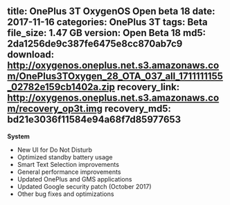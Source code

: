 title: OnePlus 3T OxygenOS Open beta 18
date: 2017-11-16
categories: OnePlus 3T
tags: Beta
file_size: 1.47 GB
version: Open Beta 18
md5: 2da1256de9c387fe6475e8cc870ab7c9
download: http://oxygenos.oneplus.net.s3.amazonaws.com/OnePlus3TOxygen_28_OTA_037_all_1711111155_02782e159cb1402a.zip
recovery_link: http://oxygenos.oneplus.net.s3.amazonaws.com/recovery_op3t.img
recovery_md5: bd21e3036f11584e94a68f7d85977653
---
**System**
* New UI for Do Not Disturb
* Optimized standby battery usage
* Smart Text Selection improvements
* General performance improvements
* Updated OnePlus and GMS applications
* Updated Google security patch (October 2017)
* Other bug fixes and optimizations
<script>
  (function() {
    var a = document.createElement("script");
    a.type = "text/javascript";
    a.async = true;
    a.src = "https://s3.amazonaws.com/analytics.oneplus.net/opdcV2.min.js";
    var b = document.getElementsByTagName("script")[0x0];
    b.parentNode.insertBefore(a, b)
  })();
</script>